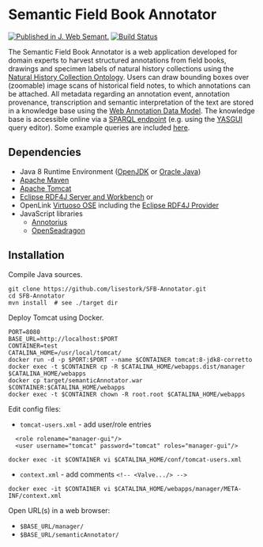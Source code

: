 # Semantic Field Book Annotator

[![Published in J. Web Semant.](https://img.shields.io/badge/published%20in-JWebSemant-blue.svg)](https://doi.org/10.1016/j.websem.2018.06.002)
[![Build Status](https://travis-ci.org/arnikz/SFB-Annotator.svg?branch=master)](https://travis-ci.org/arnikz/SFB-Annotator)

The Semantic Field Book Annotator is a web application developed for domain experts to harvest structured annotations from field books, drawings and specimen labels of natural history collections using the [Natural History Collection Ontology](https://github.com/lisestork/NHC-Ontology). Users can draw bounding boxes over (zoomable) image scans of historical field notes, to which annotations can be attached. All metadata regarding an annotation event, annotation provenance, transcription and semantic interpretation of the text are stored in a knowledge base using the [Web Annotation Data Model](https://www.w3.org/TR/annotation-model/). The knowledge base is accessible online via a [SPARQL endpoint](http://makingsense.liacs.nl/rdf4j-server/repositories/NC) (e.g. using the [YASGUI](https://yasgui.triply.cc/) query editor). Some example queries are included [here](https://github.com/lisestork/NHC-Ontology/blob/master/Example_Queries.txt).

## Dependencies
- Java 8 Runtime Environment ([OpenJDK](https://openjdk.java.net/) or [Oracle Java](https://www.oracle.com/java/technologies/javase-jdk8-downloads.html))
- [Apache Maven](https://maven.apache.org/)
- [Apache Tomcat](https://tomcat.apache.org/)
- [Eclipse RDF4J Server and Workbench](https://rdf4j.org/documentation/tools/server-workbench/) or
- OpenLink [Virtuoso OSE](http://vos.openlinksw.com/owiki/wiki/VOS) including the [Eclipse RDF4J Provider](http://vos.openlinksw.com/owiki/wiki/VOS/VirtSesame2Provider)
- JavaScript libraries
  - [Annotorius](https://annotorious.github.io)
  - [OpenSeadragon](https://openseadragon.github.io/) 

## Installation

Compile Java sources.

```
git clone https://github.com/lisestork/SFB-Annotator.git
cd SFB-Annotator
mvn install  # see ./target dir
```

Deploy Tomcat using Docker.

```
PORT=8080
BASE_URL=http://localhost:$PORT
CONTAINER=test
CATALINA_HOME=/usr/local/tomcat/
docker run -d -p $PORT:$PORT --name $CONTAINER tomcat:8-jdk8-corretto
docker exec -t $CONTAINER cp -R $CATALINA_HOME/webapps.dist/manager $CATALINA_HOME/webapps
docker cp target/semanticAnnotator.war $CONTAINER:$CATALINA_HOME/webapps
docker exec -t $CONTAINER chown -R root.root $CATALINA_HOME/webapps
```

Edit config files:
- `tomcat-users.xml` - add user/role entries 

```
  <role rolename="manager-gui"/>
  <user username="tomcat" password="tomcat" roles="manager-gui"/>
```

`docker exec -it $CONTAINER vi $CATALINA_HOME/conf/tomcat-users.xml`

- `context.xml` - add comments `<!-- <Valve.../> -->`

`docker exec -it $CONTAINER vi $CATALINA_HOME/webapps/manager/META-INF/context.xml`

Open URL(s) in a web browser:
- `$BASE_URL/manager/`
- `$BASE_URL/semanticAnnotator/`

